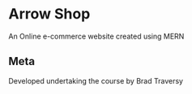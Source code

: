 # Arrow Shop

An Online e-commerce website created using MERN

## Meta

Developed undertaking the course by Brad Traversy
